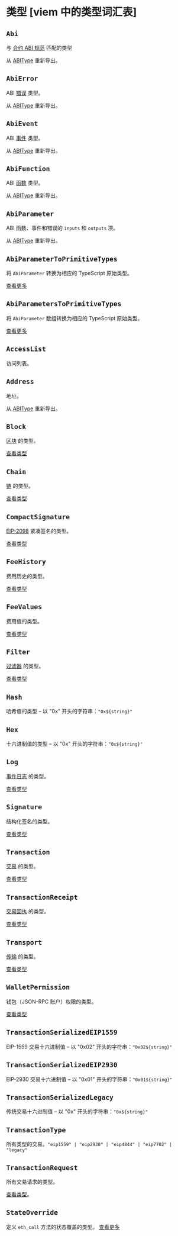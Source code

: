 # 类型 [viem 中的类型词汇表]

## `Abi`

与 [合约 ABI 规范](https://docs.soliditylang.org/en/latest/abi-spec.html#json) 匹配的类型

从 [ABIType](https://abitype.dev/api/types#abi) 重新导出。

## `AbiError`

ABI [错误](https://docs.soliditylang.org/en/latest/abi-spec#errors) 类型。

从 [ABIType](https://abitype.dev/api/types#abierror) 重新导出。

## `AbiEvent`

ABI [事件](https://docs.soliditylang.org/en/latest/abi-spec#events) 类型。

从 [ABIType](https://abitype.dev/api/types#abievent) 重新导出。

## `AbiFunction`

ABI [函数](https://docs.soliditylang.org/en/latest/abi-spec#argument-encoding) 类型。

从 [ABIType](https://abitype.dev/api/types#abifunction) 重新导出。

## `AbiParameter`

ABI 函数、事件和错误的 `inputs` 和 `outputs` 项。

从 [ABIType](https://abitype.dev/api/types#abiparameter) 重新导出。

## `AbiParameterToPrimitiveTypes`

将 `AbiParameter` 转换为相应的 TypeScript 原始类型。

[查看更多](https://abitype.dev/api/utilities#abiparametertoprimitivetype)

## `AbiParametersToPrimitiveTypes`

将 `AbiParameter` 数组转换为相应的 TypeScript 原始类型。

[查看更多](https://abitype.dev/api/utilities#abiparameterstoprimitivetypes)

## `AccessList`

访问列表。

## `Address`

地址。

从 [ABIType](https://abitype.dev/api/types#address) 重新导出。

## `Block`

[区块](/docs/glossary/terms#block) 的类型。

[查看类型](https://github.com/wevm/viem/blob/main/src/types/block.ts)

## `Chain`

[链](/docs/glossary/terms#chain) 的类型。

[查看类型](https://github.com/wevm/viem/blob/main/src/types/chain.ts)

## `CompactSignature`

[EIP-2098](https://eips.ethereum.org/EIPS/eip-2098) 紧凑签名的类型。

[查看类型](https://github.com/wevm/viem/blob/main/src/types/misc.ts)

## `FeeHistory`

费用历史的类型。

[查看类型](https://github.com/wevm/viem/blob/main/src/types/fee.ts)

## `FeeValues`

费用值的类型。

[查看类型](https://github.com/wevm/viem/blob/main/src/types/fee.ts)

## `Filter`

[过滤器](/docs/glossary/terms#filter) 的类型。

[查看类型](https://github.com/wevm/viem/blob/main/src/types/filter.ts)

## `Hash`

哈希值的类型 – 以 "0x" 开头的字符串：`"0x${string}"`

## `Hex`

十六进制值的类型 – 以 "0x" 开头的字符串：`"0x${string}"`

## `Log`

[事件日志](/docs/glossary/terms#event-log) 的类型。

[查看类型](https://github.com/wevm/viem/blob/main/src/types/log.ts)

## `Signature`

结构化签名的类型。

[查看类型](https://github.com/wevm/viem/blob/main/src/types/misc.ts)

## `Transaction`

[交易](/docs/glossary/terms#transaction) 的类型。

[查看类型](https://github.com/wevm/viem/blob/main/src/types/transaction.ts)

## `TransactionReceipt`

[交易回执](/docs/glossary/terms#transaction-receipt) 的类型。

[查看类型](https://github.com/wevm/viem/blob/main/src/types/transaction.ts)

## `Transport`

[传输](/docs/glossary/terms#transports) 的类型。

[查看类型](https://github.com/wevm/viem/blob/main/src/clients/transports/createTransport.ts)

## `WalletPermission`

钱包（JSON-RPC 账户）权限的类型。

[查看类型](https://github.com/wevm/viem/blob/main/src/types/eip1193.ts)

## `TransactionSerializedEIP1559`

EIP-1559 交易十六进制值 – 以 "0x02" 开头的字符串：`"0x02${string}"`

## `TransactionSerializedEIP2930`

EIP-2930 交易十六进制值 – 以 "0x01" 开头的字符串：`"0x01${string}"`

## `TransactionSerializedLegacy`

传统交易十六进制值 – 以 "0x" 开头的字符串：`"0x${string}"`

## `TransactionType`

所有类型的交易。`"eip1559" | "eip2930" | "eip4844" | "eip7702" | "legacy"`

## `TransactionRequest`

所有交易请求的类型。

[查看类型](https://github.com/wevm/viem/blob/main/src/types/transaction.ts)。

## `StateOverride`

定义 `eth_call` 方法的状态覆盖的类型。 [查看更多](https://geth.ethereum.org/docs/interacting-with-geth/rpc/ns-eth#eth-call)